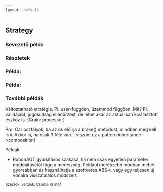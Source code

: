 ```yaml
---
layout: default
---
```


## Strategy

### Bevezető példa

### Részletek

### Példa:

### Példa:

### További példák

Változtatható stratégia. Pl. user-függően, üzemmód függően.
Mit? Pl. validációt, jogosultság ellenőrzést, de lehet akár az aktuálisan kiválasztott eszköz is. (Grain: processor)

Pro: Car osztályok, ha az ős előírja a brake() metódust, mindben meg kell írni. Akkor is, ha csak 3 féle van... viszont ez a pattern inheritance->composition!

Példák

* RobonAUT gyorsításos szakasz, ha nem csak egyetlen paraméter módosításától függ a merészség. Például merészebb módban mehet gyorsabban és használhatja a szoftveres ABS-t, vagy egy teljesen új vonalra visszatalálós módszert.

<small>Szerzők, verziók: Csorba Kristóf</small>
